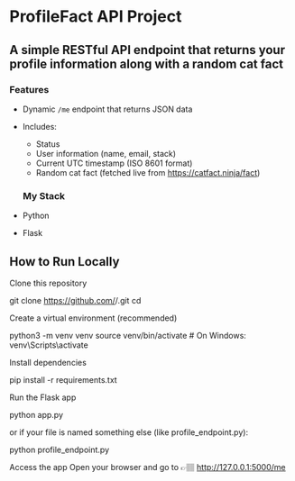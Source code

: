 # ProfileFact API Project
## A simple RESTful API endpoint that returns your profile information along with a random cat fact

### Features
- Dynamic `/me` endpoint that returns JSON data
- Includes:
  - Status
  - User information (name, email, stack)
  - Current UTC timestamp (ISO 8601 format)
  - Random cat fact (fetched live from https://catfact.ninja/fact)

  ### My Stack
- Python
- Flask

## How to Run Locally

Clone this repository

git clone https://github.com/<your-username>/<your-repo-name>.git
cd <your-repo-name>


Create a virtual environment (recommended)

python3 -m venv venv
source venv/bin/activate   # On Windows: venv\Scripts\activate


Install dependencies

pip install -r requirements.txt


Run the Flask app

python app.py


or if your file is named something else (like profile_endpoint.py):

python profile_endpoint.py


Access the app
Open your browser and go to 👉🏽 http://127.0.0.1:5000/me
